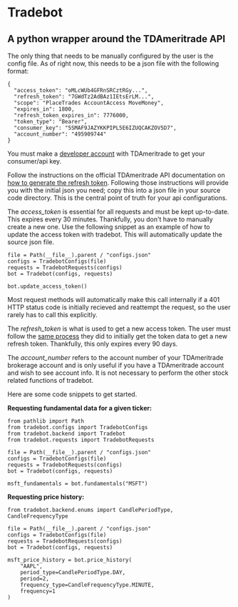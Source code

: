 # Tradebot
## A python wrapper around the TDAmeritrade API

The only thing that needs to be manually configured by the user is the config file.
As of right now, this needs to be a json file with the following format:

```
{
  "access_token": "oMLcWUb4GFRnSRCztRGy...",
  "refresh_token": "7GWdTz2AdBAz1IEtsErLM...",
  "scope": "PlaceTrades AccountAccess MoveMoney",
  "expires_in": 1800,
  "refresh_token_expires_in": 7776000,
  "token_type": "Bearer",
  "consumer_key": "5SMAF9JAZYKKPIPL5E6IZUQCAKZOV5D7",
  "account_number": "495909744"
}
```

You must make a [developer account](https://developer.tdameritrade.com/) with TDAmeritrade to get your consumer/api key.

Follow the instructions on the official TDAmeritrade API documentation on [how to generate the refresh token](https://developer.tdameritrade.com/content/simple-auth-local-apps).
Following those instructions will provide you with the initial json you need; copy this into a json file in your source code directory. This is the central point of truth for your api configurations.

The *access_token* is essential for all requests and must be kept up-to-date. This expires every 30 minutes. Thankfully, you don't have to manually create a new one. Use the following snippet as an example of how to update the access token with tradebot. This will automatically update the source json file.

```
file = Path(__file__).parent / "configs.json"
configs = TradebotConfigs(file)
requests = TradebotRequests(configs)
bot = Tradebot(configs, requests)

bot.update_access_token()
```
Most request methods will automatically make this call internally if a 401 HTTP status code is initially recieved and reattempt the request, so the user rarely has to call this explicitly.

The *refresh_token* is what is used to get a new access token. The user must follow the [same process](https://developer.tdameritrade.com/content/simple-auth-local-apps) they did to initially get the token data to get a new refresh token. Thankfully, this only expires every 90 days. 

The *account_number* refers to the account number of your TDAmeritrade brokerage account and is only useful if you have a TDAmeritrade account and wish to see account info. It is not necessary to perform the other stock related functions of tradebot.

Here are some code snippets to get started.

**Requesting fundamental data for a given ticker:**
```
from pathlib import Path
from tradebot.configs import TradebotConfigs
from tradebot.backend import Tradebot
from tradebot.requests import TradebotRequests

file = Path(__file__).parent / "configs.json"
configs = TradebotConfigs(file)
requests = TradebotRequests(configs)
bot = Tradebot(configs, requests)

msft_fundamentals = bot.fundamentals("MSFT")
```

**Requesting price history:**
```
from tradebot.backend.enums import CandlePeriodType, CandleFrequencyType

file = Path(__file__).parent / "configs.json"
configs = TradebotConfigs(file)
requests = TradebotRequests(configs)
bot = Tradebot(configs, requests)

msft_price_history = bot.price_history(
    "AAPL",
    period_type=CandlePeriodType.DAY,
    period=2,
    frequency_type=CandleFrequencyType.MINUTE,
    frequency=1
)
```